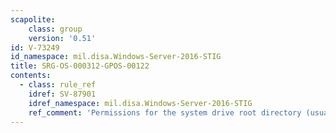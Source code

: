 ```yaml
---
scapolite:
    class: group
    version: '0.51'
id: V-73249
id_namespace: mil.disa.Windows-Server-2016-STIG
title: SRG-OS-000312-GPOS-00122
contents:
  - class: rule_ref
    idref: SV-87901
    idref_namespace: mil.disa.Windows-Server-2016-STIG
    ref_comment: 'Permissions for the system drive root directory (usually C: ...'
---
```


